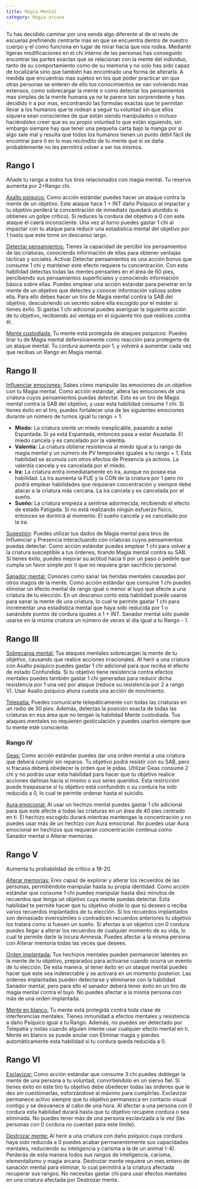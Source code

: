 ```yaml
---
title: Magia Mental
category: Magia arcana
---
```


Tu has decidido caminar por una senda algo diferente al de el resto de escuelas prefiriendo centrarte mas en que se encuentra dentro de nuestro cuerpo y el como funciona en lugar de mirar hacia que nos rodea. Mediante ligeras modificaciones en el chi interno de las personas has conseguido encontrar las partes exactas que se relacionan con la mente del individuo, tanto de su comportamiento como de su memoria y no solo has sido capaz de localizarla sino que también has encontrado una forma de alterarla. A medida que encuentras mas sujetos en los que poder practicar sin que otras personas se enteren de ello tus conocimientos se van volviendo mas extensos, como sobrecargar la mente o como detectar los pensamientos mas simples de la mente humana ya no te parece tan sorprendente y has decidido ir a por mas, encontrando las formulas exactas que te permitan llevar a los humanos que te rodean a seguir tu voluntad sin que ellos siquiera sean conscientes de que están siendo manipulados o incluso haciéndoles creer que es su propio voluntad lo que están siguiendo, sin embargo siempre hay que tener una pequeña carta bajo la manga por si algo sale mal y resulta que todos los humanos tienen un punto débil fácil de encontrar para ti en lo mas recóndito de tu mente que si se daña probablemente no les permitirá volver a ser los mismos.

## Rango I

Añade tu rango a todos tus tiros relacionados con magia mental. Tu reserva aumenta por 2+Rango chi. 

<u>Asalto psíquico:</u> Como acción estándar puedes hacer un ataque contra la mente de un objetivo. Este ataque hace 1 + INT daño Psíquico al impactar y tu objetivo perderá la concentración de inmediato (quedará aturdido si obtienes un golpe crítico). Si reduces la cordura del objetivo a 0 con este ataque él caerá inconsciente. Una vez al turno puedes gastar 1 chi al impactar con tu ataque para reducir una estadística mental del objetivo por 1 hasta que este tome un descanso largo.

<u>Detectar pensamientos:</u> Tienes la capacidad de percibir los pensamientos de las criaturas, conociendo información de ellas para obtener ventajas tácticas y sociales. Activar Detectar pensamientos es una acción bonus que consume 1 chi y mantener este efecto requiere tu concentración. Con esta habilidad detectas todas las mentes pensantes en el área de 60 pies, percibiendo sus pensamientos superficiales y conociendo información básica sobre ellas. Puedes emplear una acción estándar para penetrar en la mente de un objetivo que detectes y conocer información valiosa sobre ella. Para ello debes hacer un tiro de Magia mental contra la SAB del objetivo, descubriendo un secreto sobre ella escogido por el máster si tienes éxito. Si gastas 1 chi adicional puedes averiguar la siguiente acción de tu objetivo, recibiendo así ventaja en el siguiente tiro que realices contra él.

<u>Mente custodiada:</u> Tu mente está protegida de ataques psíquicos. Puedes tirar tu de Magia mental defensivamente como reacción para protegerte de un ataque mental. Tu cordura aumenta por 1, y volverá a aumentar cada vez que recibas un Rango en Magia mental.

## Rango II  

<u>Influenciar emociones:</u> Sabes cómo manipular las emociones de un objetivo con tu Magia mental. Como acción estándar, altera las emociones de una criatura cuyos pensamientos puedas detectar. Esto es un tiro de Magia mental contra la SAB del objetivo, y usar esta habilidad consume 1 chi. Si tienes éxito en el tiro, puedes fortalecer una de las siguientes emociones durante un número de turnos igual tu rango + 1. 

- **Miedo:** La criatura siente un miedo inexplicable, pasando a estar Espantada. Si ya está Espantada, entonces pasa a estar Asustada. El miedo cancela y es cancelado por la valentía.
- **Valentía:** La criatura obtiene resistencia al miedo igual a tu rango de magia mental y un número de PV temporales iguales a tu rango + 1. Esta habilidad se acumula con otros efectos de Presencia ya activos. La valentía cancela y es cancelada por el miedo. 
- **Ira:** La criatura entra inmediatamente en Ira, aunque no posea esa habilidad. La Ira aumenta la FUE y la CON de la criatura por 1 pero no podrá emplear habilidades que requieran concentración y siempre debe atacar a la criatura más cercana. La ira cancela y es cancelada por el sueño. 
- **Sueño:** La criatura empieza a sentirse adormecida, recibiendo el efecto de estado Fatigada. Si no está realizando ningún esfuerzo físico, entonces se dormirá al momento. El sueño cancela y es cancelado por la ira. 

<u>Sugestión</u>: Puedes utilizar tus dados de Magia mental para tiros de Influenciar y Presencia interactuando con criaturas cuyos pensamientos puedas detectar. Como acción estándar puedes emplear 1 chi para volver a la criatura susceptible a tus órdenes, tirando Magia mental contra su SAB. Si tienes éxito, puedes mejorar su actitud hacia ti por un paso o pedirle que cumpla un favor simple por ti que no requiera gran sacrificio personal.  

<u>Sanador mental:</u> Conoces como sanar las heridas mentales causadas por otros magos de la mente. Como acción estándar que consume 1 chi puedes eliminar un efecto mental de rango igual o menor al tuyo que afecte a una criatura de tu elección. En un descanso corto esta habilidad puede usarse para sanar la mente de una criatura, lo cual te permite gastar 1 chi para incrementar una estadística mental que haya sido reducida por 1 o sanándole puntos de cordura iguales a 1 + INT. Sanador mental sólo puede usarse en la misma criatura un número de veces al día igual a tu Rango - 1.  

## Rango III  

<u>Sobrecarga mental:</u> Tus ataques mentales sobrecargan la mente de tu objetivo, causando que realice acciones irracionales. Al herir a una criatura con Asalto psíquico puedes gastar 1 chi adicional para que reciba el efecto de estado Confundida. Si tu objetivo tiene resistencia contra efectos mentales puedes también gastar 1 chi generadas para reducir dicha resistencia por 1 una vez por ataque (reduce su resistencia por 2 a rango V). Usar Asalto psíquico ahora cuesta una acción de movimiento.

<u>Telepatía:</u> Puedes comunicarte telepáticamente con todas las criaturas en un radio de 30 pies. Además, detectas la posición exacta de todas las criaturas en esa área que no tengan la habilidad Mente custodiada. Tus ataques mentales no requieren gesticulación y puedes usarlos siempre que tu mente esté consciente.  

### Rango IV

<u>Geas:</u> Como acción estándar puedes dar una orden mental a una criatura que deberá cumplir sin reparos. Tu objetivo podrá resistir con su SAB, pero si fracasa deberá obedecer la orden que le pidas. Utilizar Geas consume 2 chi y no podrás usar esta habilidad para hacer que tu objetivo realice acciones dañinas hacia sí mismo o sus seres queridos. Esta restricción puede traspasarse si tu objetivo está confundido o su cordura ha sido reducida a 0, lo cual te permite ordenar hasta el suicidio.  

<u>Aura emocional:</u> Al usar un hechizo mental puedes gastar 1 chi adicional para que este afecte a todas las criaturas en un área de 40 pies centrado en ti. El hechizo escogido durará mientras mantengas la concentración y no puedes usar más de un hechizo con Aura emocional. No puedes usar Aura emocional en hechizos que requieran concentración continua como Sanador mental o Alterar memorias.  

## Rango V   

Aumenta tu probabilidad de crítico a 18-20. 

<u>Alterar memorias:</u> Eres capaz de explorar y alterar los recuerdos de las personas, permitiéndote manipular hasta su propia identidad. Como acción estándar que consume 1 chi puedes manipular hasta diez minutos de recuerdos que tenga un objetivo cuya mente puedas detectar. Esta habilidad te permite hacer que tu objetivo olvide lo que tú desees o reciba varios recuerdos implantados de tu elección. Si los recuerdos implantados son demasiado inverosímiles o contradicen recuerdos anteriores tu objetivo los tratará como si fuesen un sueño. Si afectas a un objetivo con 0 cordura puedes llegar a alterar los recuerdos de cualquier momento de su vida, lo cual te permite darle la locura Amnesia. Puedes afectar a la misma persona con Alterar memoria todas las veces que desees. 

<u>Orden implantada:</u> Tus hechizos mentales pueden permanecer latentes en la mente de tu objetivo, preparados para activarse cuando ocurra un evento de tu elección. De esta manera, al tener éxito en un ataque mental puedes hacer que este sea indetectable y se activará en un momento posterior. Las órdenes implantadas pueden detectarse y eliminarse con la habilidad Sanador mental, pero para ello el sanador deberá tener éxito en un tiro de magia mental contra el tuyo. No puedes afectar a la misma persona con más de una orden implantada. 

<u>Mente en blanco:</u> Tu mente está protegida contra toda clase de interferencias mentales. Tienes inmunidad a efectos mentales y resistencia a daño Psíquico igual a tu Rango. Además, no puedes ser detectado por Telepatía y notas cuando alguien intente usar cualquier efecto mental en ti. Mente en blanco se puede anular con Eliminar magia y pierdes automáticamente esta habilidad si tu cordura queda reducida a 0.  

## Rango VI  

<u>Esclavizar:</u> Como acción estándar que consume 3 chi puedes doblegar la mente de una persona a tu voluntad, convirtiéndolo en un siervo fiel. Si tienes éxito en este tiro tu objetivo debe obedecer todas las órdenes que le des sin cuestionarlas, esforzándose al máximo para cumplirlas. Esclavizar permanece activo siempre que tu objetivo permanezca en contacto visual contigo y se desvanece al cabo de una hora. Al afectar a una persona con 0 cordura esta habilidad durará hasta que tu objetivo recupere cordura o sea eliminada. No puedes tener más de una persona esclavizada a la vez (las personas con 0 cordura no cuentan para este límite). 

<u>Destrozar mente:</u> Al herir a una criatura con daño psíquico cuya cordura haya sido reducida a 0 puedes acabar permanentemente sus capacidades mentales, reduciendo su inteligencia y carisma a la de un animal (-4). Perderás de esta manera todos sus rangos de inteligencia, carisma, elementalismo y magia arcana. Destrozar mente requiere un mes entero de sanación mental para eliminar, lo cual permitirá a la criatura afectada recuperar sus rangos. No necesitas gastar chi para usar efectos mentales en una criatura afectada por Destrozar mente.